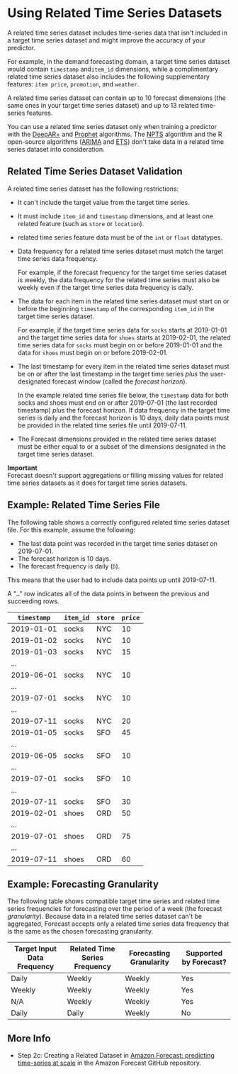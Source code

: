 # Using Related Time Series Datasets<a name="related-time-series-datasets"></a>

A related time series dataset includes time\-series data that isn't included in a target time series dataset and might improve the accuracy of your predictor\.

For example, in the demand forecasting domain, a target time series dataset would contain `timestamp` and`item_id` dimensions, while a complimentary related time series dataset also includes the following supplementary features: `item price`, `promotion`, and `weather`\.

A related time series dataset can contain up to 10 forecast dimensions \(the same ones in your target time series dataset\) and up to 13 related time\-series features\.

You can use a related time series dataset only when training a predictor with the [DeepAR\+](aws-forecast-recipe-deeparplus.md) and [Prophet](aws-forecast-recipe-prophet.md) algorithms\. The [NPTS](aws-forecast-recipe-npts.md) algorithm and the R open\-source algorithms \([ARIMA](aws-forecast-recipe-arima.md) and [ETS](aws-forecast-recipe-ets.md)\) don't take data in a related time series dataset into consideration\.

## Related Time Series Dataset Validation<a name="related-time-series-dataset-validation"></a>

A related time series dataset has the following restrictions:
+ It can't include the target value from the target time series\.
+ It must include `item_id` and `timestamp` dimensions, and at least one related feature \(such as `store` or `location`\)\.
+ related time series feature data must be of the `int` or `float` datatypes\.
+ Data frequency for a related time series dataset must match the target time series data frequency\.

  For example, if the forecast frequency for the target time series dataset is weekly, the data frequency for the related time series must also be weekly even if the target time series data frequency is daily\.
+ The data for each item in the related time series dataset must start on or before the beginning `timestamp` of the corresponding `item_id` in the target time series dataset\.

  For example, if the target time series data for `socks` starts at 2019\-01\-01 and the target time series data for `shoes` starts at 2019\-02\-01, the related time series data for `socks` must begin on or before 2019\-01\-01 and the data for `shoes` must begin on or before 2019\-02\-01\.
+ The last timestamp for every item in the related time series dataset must be on or after the last timestamp in the target time series *plus* the user\-designated forecast window \(called the *forecast horizon*\)\.

  In the example related time series file below, the `timestamp` data for both socks and shoes must end on or after 2019\-07\-01 \(the last recorded timestamp\) *plus* the forecast horizon\. If data frequency in the target time series is daily and the forecast horizon is 10 days, daily data points must be provided in the related time series file until 2019\-07\-11\.
+ The Forecast dimensions provided in the related time series dataset must be either equal to or a subset of the dimensions designated in the target time series dataset\.

**Important**  
Forecast doesn't support aggregations or filling missing values for related time series datasets as it does for target time series datasets\.

## Example: Related Time Series File<a name="related-time-series-example"></a>

The following table shows a correctly configured related time series dataset file\. For this example, assume the following:
+ The last data point was recorded in the target time series dataset on 2019\-07\-01\.
+  The forecast horizon is 10 days\. 
+ The forecast frequency is daily \(`D`\)\. 

This means that the user had to include data points up until 2019\-07\-11\. 

A "`…`" row indicates all of the data points in between the previous and succeeding rows\.


| `timestamp` | `item_id` | `store` | `price` | 
| --- | --- | --- | --- | 
| 2019\-01\-01 | socks | NYC | 10 | 
| 2019\-01\-02 | socks | NYC | 10 | 
| 2019\-01\-03 | socks | NYC | 15 | 
| \.\.\. | 
| 2019\-06\-01 | socks | NYC | 10 | 
| \.\.\. | 
| 2019\-07\-01 | socks | NYC | 10 | 
| \.\.\. | 
| 2019\-07\-11 | socks | NYC | 20 | 
| 2019\-01\-05 | socks | SFO | 45 | 
| \.\.\. | 
| 2019\-06\-05 | socks | SFO | 10 | 
| \.\.\. | 
| 2019\-07\-01 | socks | SFO | 10 | 
| \.\.\. | 
| 2019\-07\-11 | socks | SFO | 30 | 
| 2019\-02\-01 | shoes | ORD | 50 | 
| \.\.\. | 
| 2019\-07\-01 | shoes | ORD | 75 | 
| \.\.\. | 
| 2019\-07\-11 | shoes | ORD | 60 | 

## Example: Forecasting Granularity<a name="related-time-series-granularity"></a>

The following table shows compatible target time series and related time series frequencies for forecasting over the period of a week \(the forecast *granularity*\)\. Because data in a related time series dataset can't be aggregated, Forecast accepts only a related time series data frequency that is the same as the chosen forecasting granularity\.


| Target Input Data Frequency | Related Time Series Frequency | Forecasting Granularity | Supported by Forecast? | 
| --- | --- | --- | --- | 
| Daily | Weekly | Weekly | Yes | 
| Weekly | Weekly | Weekly | Yes | 
| N/A | Weekly | Weekly | Yes | 
| Daily | Daily | Weekly | No | 

## More Info<a name="related-time-series-see-also"></a>
+ Step 2c: Creating a Related Dataset in [Amazon Forecast: predicting time\-series at scale](https://github.com/aws-samples/amazon-forecast-samples/blob/master/notebooks/6.Incorporating_Related_Time_Series_dataset_to_your_Predictor.ipynb) in the Amazon Forecast GitHub repository\.